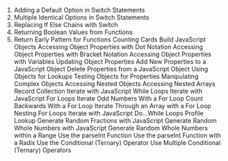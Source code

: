 
1. Adding a Default Option in Switch Statements
1. Multiple Identical Options in Switch Statements
1. Replacing If Else Chains with Switch
1. Returning Boolean Values from Functions
1. Return Early Pattern for Functions
Counting Cards
Build JavaScript Objects
Accessing Object Properties with Dot Notation
Accessing Object Properties with Bracket Notation
Accessing Object Properties with Variables
Updating Object Properties
Add New Properties to a JavaScript Object
Delete Properties from a JavaScript Object
Using Objects for Lookups
Testing Objects for Properties
Manipulating Complex Objects
Accessing Nested Objects
Accessing Nested Arrays
Record Collection
Iterate with JavaScript While Loops
Iterate with JavaScript For Loops
Iterate Odd Numbers With a For Loop
Count Backwards With a For Loop
Iterate Through an Array with a For Loop
Nesting For Loops
Iterate with JavaScript Do...While Loops
Profile Lookup
Generate Random Fractions with JavaScript
Generate Random Whole Numbers with JavaScript
Generate Random Whole Numbers within a Range
Use the parseInt Function
Use the parseInt Function with a Radix
Use the Conditional (Ternary) Operator
Use Multiple Conditional (Ternary) Operators
